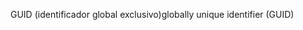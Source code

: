 <span data-ttu-id="c5d6c-101">GUID (identificador global exclusivo)</span><span class="sxs-lookup"><span data-stu-id="c5d6c-101">globally unique identifier (GUID)</span></span>